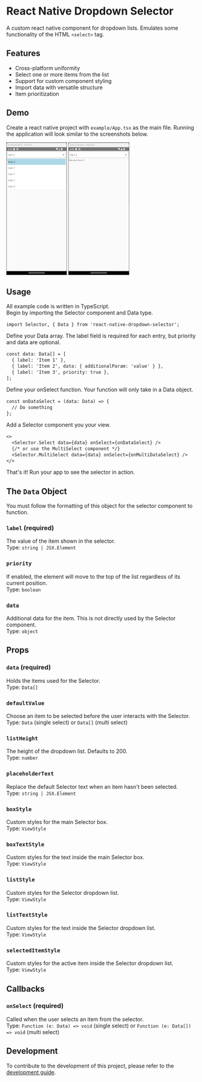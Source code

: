 # React Native Dropdown Selector

A custom react native component for dropdown lists. Emulates some functionality of the HTML `<select>` tag.

## Features

- Cross-platform uniformity
- Select one or more items from the list
- Support for custom component styling
- Import data with versatile structure
- Item prioritization

## Demo

Create a react native project with `example/App.tsx` as the main file. Running the application will look similar to the screenshots below.

<img src="assets/demo-dropdown.png" height="350px" /> <img src="assets/demo-item-selected.png" height="350px" />

## Usage

All example code is written in TypeScript. <br />
Begin by importing the Selector component and Data type.

```tsx
import Selector, { Data } from 'react-native-dropdown-selector';
```

Define your Data array. The label field is required for each entry, but priority and data are optional.

```tsx
const data: Data[] = [
  { label: 'Item 1' },
  { label: 'Item 2', data: { additionalParam: 'value' } },
  { label: 'Item 3', priority: true },
];
```

Define your onSelect function. Your function will only take in a Data object.

```tsx
const onDataSelect = (data: Data) => {
  // Do something
};
```

Add a Selector component you your view.

```tsx
<>
  <Selector.Select data={data} onSelect={onDataSelect} />
  {/* or use the MultiSelect component */}
  <Selector.MultiSelect data={data} onSelect={onMultiDataSelect} />
</>
```

That's it! Run your app to see the selector in action.

## The `Data` Object

You must follow the formatting of this object for the selector component to function.

### `label` **(required)**

The value of the item shown in the selector. <br />
Type: `string | JSX.Element`

### `priority`

If enabled, the element will move to the top of the list regardless of its current position. <br />
Type: `boolean`

### `data`

Additional data for the item. This is not directly used by the Selector component. <br />
Type: `object`

## Props

### `data` **(required)**

Holds the items used for the Selector. <br />
Type: `Data[]`

### `defaultValue`

Choose an item to be selected before the user interacts with the Selector. <br />
Type: `Data` (single select) or `Data[]` (multi select)

### `listHeight`

The height of the dropdown list. Defaults to 200. <br />
Type: `number`

### `placeholderText`

Replace the default Selector text when an item hasn't been selected. <br />
Type: `string | JSX.Element`

### `boxStyle`

Custom styles for the main Selector box. <br />
Type: `ViewStyle`

### `boxTextStyle`

Custom styles for the text inside the main Selector box. <br />
Type: `ViewStyle`

### `listStyle`

Custom styles for the Selector dropdown list. <br />
Type: `ViewStyle`

### `listTextStyle`

Custom styles for the text inside the Selector dropdown list. <br />
Type: `ViewStyle`

### `selectedItemStyle`

Custom styles for the active item inside the Selector dropdown list. <br />
Type: `ViewStyle`

## Callbacks

### `onSelect` **(required)**

Called when the user selects an item from the selector. <br />
Type: `Function (e: Data) => void` (single select) or `Function (e: Data[]) => void` (multi select)

## Development

To contribute to the development of this project, please refer to the [development guide](./docs/Development.md).
